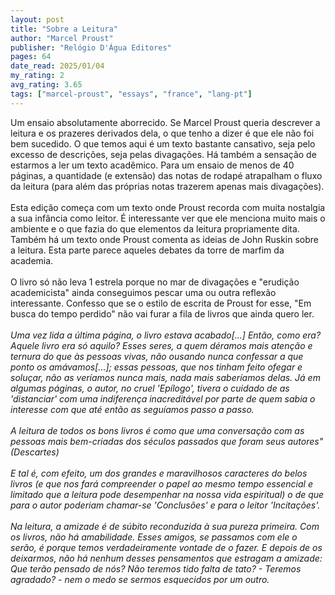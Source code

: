 ```yaml
---
layout: post
title: "Sobre a Leitura"
author: "Marcel Proust"
publisher: "Relógio D'Água Editores"
pages: 64
date_read: 2025/01/04
my_rating: 2
avg_rating: 3.65
tags: ["marcel-proust", "essays", "france", "lang-pt"]
---
```


Um ensaio absolutamente aborrecido. Se Marcel Proust queria descrever a leitura e os prazeres derivados dela, o que tenho a dizer é que ele não foi bem sucedido. O que temos aqui é um texto bastante cansativo, seja pelo excesso de descrições, seja pelas divagações. Há também a sensação de estarmos a ler um texto acadêmico. Para um ensaio de menos de 40 páginas, a quantidade (e extensão) das notas de rodapé atrapalham o fluxo da leitura (para além das próprias notas trazerem apenas mais divagações). <br/><br/>Esta edição começa com um texto onde Proust recorda com muita nostalgia a sua infância como leitor. É interessante ver que ele menciona muito mais o ambiente e o que fazia do que elementos da leitura propriamente dita. Também há um texto onde Proust comenta as ideias de John Ruskin sobre a leitura.  Esta parte parece aqueles debates da torre de marfim da academia. <br/><br/>O livro só não leva 1 estrela porque no mar de divagações e "erudição academicista" ainda conseguimos pescar uma ou outra reflexão interessante. Confesso que se o estilo de escrita de Proust for esse, "Em busca do tempo perdido" não vai furar a fila de livros que ainda quero ler.<br/><br/><i> Uma vez lida a última página, o livro estava acabado[...] Então, como era? Aquele livro era só aquilo? Esses seres, a quem déramos mais atenção e ternura do que às pessoas vivas, não ousando nunca confessar a que ponto os amávamos[...]; essas pessoas, que nos tinham feito ofegar e soluçar, não as veríamos nunca mais, nada mais saberíamos delas. Já em algumas páginas, o autor, no cruel 'Epílogo', tivera o cuidado de as 'distanciar' com uma indiferença inacreditável por parte de quem sabia o interesse com que até então as seguíamos passo a passo.</i><br/><br/><i>A leitura de todos os bons livros é como que uma conversação com as pessoas mais bem-criadas dos séculos passados que foram seus autores" (Descartes)</i><br/><br/><i> E tal é, com efeito, um dos grandes e maravilhosos caracteres do belos livros (e que nos fará compreender o papel ao mesmo tempo essencial e limitado que a leitura pode desempenhar na nossa vida espiritual) o de que para o autor poderiam chamar-se 'Conclusões' e para o leitor 'Incitações'. </i><br/><br/><i> Na leitura, a amizade é de súbito reconduzida à sua pureza primeira. Com os livros, não há amabilidade. Esses amigos, se passamos com ele o serão, é porque temos verdadeiramente vontade de o fazer. E depois de os deixarmos, não há nenhum desses pensamentos que estragam a amizade: Que terão pensado de nós? Não teremos tido falta de tato? - Teremos agradado? - nem o medo se sermos esquecidos por um outro. </i>

